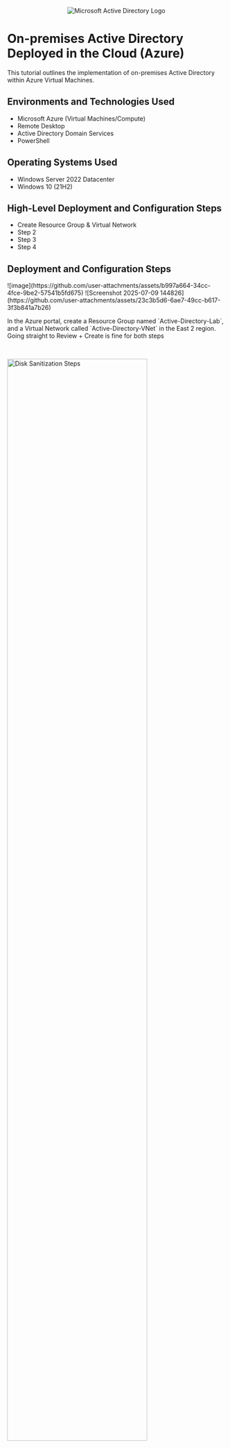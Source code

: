 <p align="center">
<img src="https://i.imgur.com/pU5A58S.png" alt="Microsoft Active Directory Logo"/>
</p>

<h1>On-premises Active Directory Deployed in the Cloud (Azure)</h1>
This tutorial outlines the implementation of on-premises Active Directory within Azure Virtual Machines.<br />



<h2>Environments and Technologies Used</h2>

- Microsoft Azure (Virtual Machines/Compute)
- Remote Desktop
- Active Directory Domain Services
- PowerShell

<h2>Operating Systems Used </h2>

- Windows Server 2022 Datacenter
- Windows 10 (21H2)

<h2>High-Level Deployment and Configuration Steps</h2>

- Create Resource Group & Virtual Network
- Step 2
- Step 3
- Step 4

<h2>Deployment and Configuration Steps</h2>

<p>
![image](https://github.com/user-attachments/assets/b997a664-34cc-4fce-9be2-57541b5fd675)
![Screenshot 2025-07-09 144826](https://github.com/user-attachments/assets/23c3b5d6-6ae7-49cc-b617-3f3b841a7b26)

</p>
<p>
In the Azure portal, create a Resource Group named `Active-Directory-Lab`, and a Virtual Network called `Active-Directory-VNet` in the East 2 region. Going straight to Review + Create is fine for both steps
</p>
<br />

<p>
<img src="https://i.imgur.com/DJmEXEB.png" height="80%" width="80%" alt="Disk Sanitization Steps"/>
</p>
<p>
Lorem ipsum dolor sit amet, consectetur adipiscing elit, sed do eiusmod tempor incididunt ut labore et dolore magna aliqua. Ut enim ad minim veniam, quis nostrud exercitation ullamco laboris nisi ut aliquip ex ea commodo consequat. Duis aute irure dolor in reprehenderit in voluptate velit esse cillum dolore eu fugiat nulla pariatur.
</p>
<br />

<p>
<img src="https://i.imgur.com/DJmEXEB.png" height="80%" width="80%" alt="Disk Sanitization Steps"/>
</p>
<p>
Lorem ipsum dolor sit amet, consectetur adipiscing elit, sed do eiusmod tempor incididunt ut labore et dolore magna aliqua. Ut enim ad minim veniam, quis nostrud exercitation ullamco laboris nisi ut aliquip ex ea commodo consequat. Duis aute irure dolor in reprehenderit in voluptate velit esse cillum dolore eu fugiat nulla pariatur.
</p>
<br />
